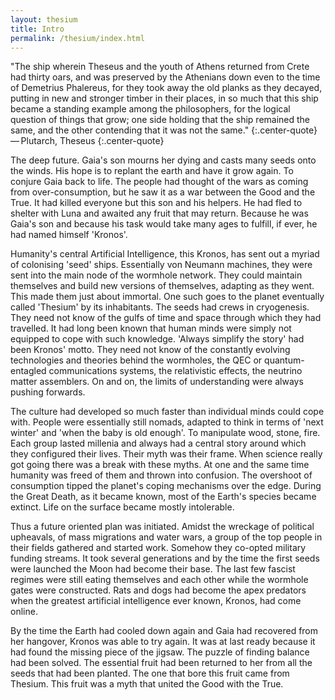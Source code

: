```yaml
---
layout: thesium
title: Intro
permalink: /thesium/index.html
---
```


"The ship wherein Theseus and the youth of Athens returned from Crete had thirty oars, and was preserved by the Athenians down even to the time of Demetrius Phalereus, for they took away the old planks as they decayed, putting in new and stronger timber in their places, in so much that this ship became a standing example among the philosophers, for the logical question of things that grow; one side holding that the ship remained the same, and the other contending that it was not the same."
{:.center-quote}
— Plutarch, Theseus
{:.center-quote}


The deep future. Gaia's son mourns her dying and casts many seeds onto the winds. His hope is to replant the earth and have it grow again. To conjure Gaia back to life. The people had thought of the wars as coming from over-consumption, but he saw it as a war between the Good and the True. It had killed everyone but this son and his helpers. He had fled to shelter with Luna and awaited any fruit that may return. Because he was Gaia's son and because his task would take many ages to fulfill, if ever, he had named himself 'Kronos'.

Humanity's central Artificial Intelligence, this Kronos, has sent out a myriad of
colonising 'seed' ships. Essentially von Neumann machines, they were
sent into the main node of the wormhole network. They could maintain
themselves and build new versions of themselves, adapting as they went.
This made them just about immortal. One such goes to the planet
eventually called 'Thesium' by its inhabitants. The seeds had crews in
cryogenesis. They need not know of the gulfs of time and space through
which they had travelled. It had long been known that human minds were
simply not equipped to cope with such knowledge. 'Always simplify the
story' had been Kronos' motto. They need not know of the constantly
evolving technologies and theories behind the wormholes, the QEC or
quantum-entagled communications systems, the relativistic effects, the
neutrino matter assemblers. On and on, the limits of understanding were
always pushing forwards.

The culture had developed so much faster than individual minds could
cope with. People were essentially still nomads, adapted to think in
terms of 'next winter' and 'when the baby is old enough'. To manipulate
wood, stone, fire. Each group lasted millenia and always had a central
story around which they configured their lives. Their myth was their
frame. When science really got going there was a break with these myths.
At one and the same time humanity was freed of them and thrown into
confusion. The overshoot of consumption tipped the planet's coping
mechanisms over the edge. During the Great Death, as it became known,
most of the Earth's species became extinct. Life on the surface became
mostly intolerable.

Thus a future oriented plan was initiated. Amidst the wreckage of
political upheavals, of mass migrations and water wars, a group of the
top people in their fields gathered and started work. Somehow they co-opted military funding streams. It took several
generations and by the time the first seeds were launched the Moon had
become their base. The last few fascist regimes were still eating
themselves and each other while the wormhole gates were constructed.
Rats and dogs had become the apex predators when the greatest artificial
intelligence ever known, Kronos, had come online.

By the time the Earth had cooled down again and Gaia had recovered from
her hangover, Kronos was able to try again. It was at last ready because
it had found the missing piece of the jigsaw. The puzzle of finding
balance had been solved. The essential fruit had been returned to her
from all the seeds that had been planted. The one that bore this fruit
came from Thesium. This fruit was a myth that united the Good with the True.

